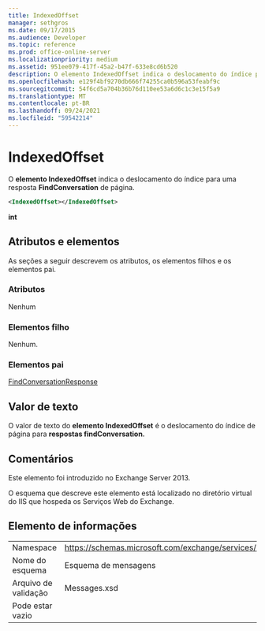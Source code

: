 ```yaml
---
title: IndexedOffset
manager: sethgros
ms.date: 09/17/2015
ms.audience: Developer
ms.topic: reference
ms.prod: office-online-server
ms.localizationpriority: medium
ms.assetid: 951ee079-417f-45a2-b47f-633e8cd6b520
description: O elemento IndexedOffset indica o deslocamento do índice para uma resposta FindConversation de página.
ms.openlocfilehash: e129f4bf9270db666f74255ca0b596a53feabf9c
ms.sourcegitcommit: 54f6cd5a704b36b76d110ee53a6d6c1c3e15f5a9
ms.translationtype: MT
ms.contentlocale: pt-BR
ms.lasthandoff: 09/24/2021
ms.locfileid: "59542214"
---
```

# <a name="indexedoffset"></a>IndexedOffset

O **elemento IndexedOffset** indica o deslocamento do índice para uma resposta **FindConversation** de página. 
  
```XML
<IndexedOffset></IndexedOffset>
```

 **int**
## <a name="attributes-and-elements"></a>Atributos e elementos

As seções a seguir descrevem os atributos, os elementos filhos e os elementos pai.
  
### <a name="attributes"></a>Atributos

Nenhum
  
### <a name="child-elements"></a>Elementos filho

Nenhum.
  
### <a name="parent-elements"></a>Elementos pai

[FindConversationResponse](findconversationresponse.md)
  
## <a name="text-value"></a>Valor de texto

O valor de texto do **elemento IndexedOffset** é o deslocamento do índice de página para **respostas findConversation.** 
  
## <a name="remarks"></a>Comentários

Este elemento foi introduzido no Exchange Server 2013.
  
O esquema que descreve este elemento está localizado no diretório virtual do IIS que hospeda os Serviços Web do Exchange.
  
## <a name="element-information"></a>Elemento de informações

|||
|:-----|:-----|
|Namespace  <br/> |https://schemas.microsoft.com/exchange/services/2006/messages  <br/> |
|Nome do esquema  <br/> |Esquema de mensagens  <br/> |
|Arquivo de validação  <br/> |Messages.xsd  <br/> |
|Pode estar vazio  <br/> ||
   

